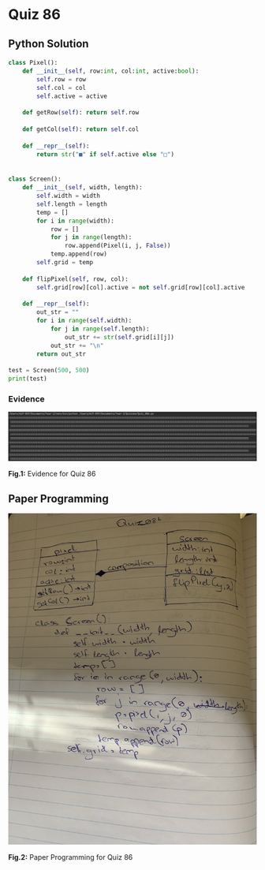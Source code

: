 # Quiz 86

## Python Solution 
```.py
class Pixel():
    def __init__(self, row:int, col:int, active:bool):
        self.row = row
        self.col = col
        self.active = active

    def getRow(self): return self.row

    def getCol(self): return self.col

    def __repr__(self):
        return str("■" if self.active else "□")


class Screen():
    def __init__(self, width, length):
        self.width = width
        self.length = length
        temp = []
        for i in range(width):
            row = []
            for j in range(length):
                row.append(Pixel(i, j, False))
            temp.append(row)
        self.grid = temp

    def flipPixel(self, row, col):
        self.grid[row][col].active = not self.grid[row][col].active

    def __repr__(self):
        out_str = ""
        for i in range(self.width):
            for j in range(self.length):
                out_str += str(self.grid[i][j])
            out_str += "\n"
        return out_str

test = Screen(500, 500)
print(test)
```

### Evidence
![](/Assets/Quiz_086_evidence.png)

**Fig.1:** Evidence for Quiz 86

## Paper Programming
![](/Assets/Quiz_086_papercode.jpeg)

**Fig.2:** Paper Programming for Quiz 86